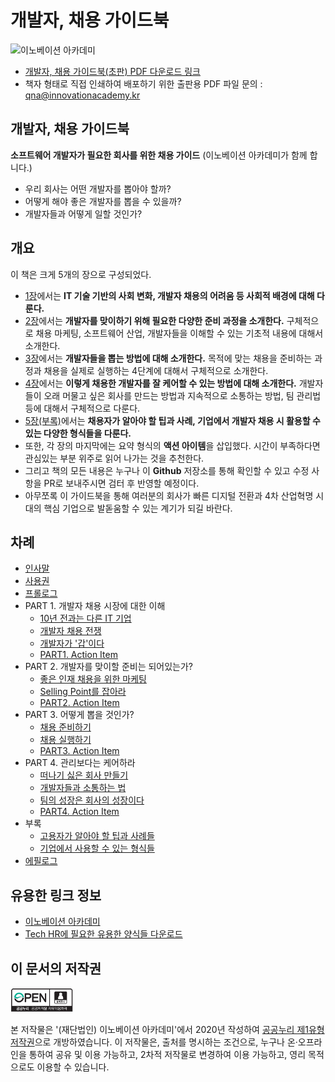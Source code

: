 # 개발자, 채용 가이드북

![&#xC774;&#xB178;&#xBCA0;&#xC774;&#xC158; &#xC544;&#xCE74;&#xB370;&#xBBF8;](https://innovationacademy.kr/static/media/img-about-logo-primary.88303c97.svg)

* [개발자, 채용 가이드북(초판) PDF 다운로드 링크](tech-hr-guide-1.0.pdf)
* 책자 형태로 직접 인쇄하여 배포하기 위한 출판용 PDF 파일 문의 : qna@innovationacademy.kr

## 개발자, 채용 가이드북

**소프트웨어 개발자가 필요한 회사를 위한 채용 가이드** \(이노베이션 아카데미가 함께 합니다.\)

* 우리 회사는 어떤 개발자를 뽑아야 할까?
* 어떻게 해야 좋은 개발자를 뽑을 수 있을까?
* 개발자들과 어떻게 일할 것인가?

## 개요

이 책은 크게 5개의 장으로 구성되었다.

* [1장](part1)에서는 **IT 기술 기반의 사회 변화, 개발자 채용의 어려움 등 사회적 배경에 대해 다룬다.**
* [2장](part2)에서는 **개발자를 맞이하기 위해 필요한 다양한 준비 과정을 소개한다.**
  구체적으로 채용 마케팅, 소프트웨어 산업, 개발자들을 이해할 수 있는 기초적 내용에 대해서 소개한다.
* [3장](part3)에서는 **개발자들을 뽑는 방법에 대해 소개한다.**
  목적에 맞는 채용을 준비하는 과정과 채용을 실제로 실행하는 4단계에 대해서 구체적으로 소개한다.
* [4장](part4)에서는 **이렇게 채용한 개발자를 잘 케어할 수 있는 방법에 대해 소개한다.**
  개발자들이 오래 머물고 싶은 회사를 만드는 방법과 지속적으로 소통하는 방법, 팀 관리법 등에 대해서 구체적으로 다룬다.
* [5장\(부록\)](part5)에서는 **채용자가 알아야 할 팁과 사례, 기업에서 개발자 채용 시 활용할 수 있는 다양한 형식들을 다룬다.**
* 또한, 각 장의 마지막에는 요약 형식의 **액션 아이템**을 삽입했다.
  시간이 부족하다면 관심있는 부분 위주로 읽어 나가는 것을 추천한다.
* 그리고 책의 모든 내용은 누구나 이 **Github** 저장소를 통해 확인할 수 있고 수정 사항을 PR로 보내주시면 검터 후 반영할 예정이다.
* 아무쪼록 이 가이드북을 통해 여러분의 회사가 빠른 디지털 전환과 4차 산업혁명 시대의 핵심 기업으로 발돋움할 수 있는 계기가 되길 바란다.

## 차례

* [인사말](greeting.md)
* [사용권](license.md)
* [프롤로그](prologue.md)
* PART 1. 개발자 채용 시장에 대한 이해
  * [10년 전과는 다른 IT 기업](part1/01-or.md)
  * [개발자 채용 전쟁](part1/02-or.md)
  * [개발자가 '갑'이다](part1/03-or.md)
  * [PART1. Action Item](part1/part1-action-item.md)
* PART 2. 개발자를 맞이할 준비는 되어있는가?
  * [좋은 인재 채용을 위한 마케팅](part2/01-or.md)
  * [Selling Point를 잡아라](part2/02-or.md)
  * [PART2. Action Item](part2/part2-action-item.md)
* PART 3. 어떻게 뽑을 것인가?
  * [채용 준비하기](part3/01-or.md)
  * [채용 실행하기](part3/02-or.md)
  * [PART3. Action Item](part3/part3-action-item.md)
* PART 4. 관리보다는 케어하라
  * [떠나기 싫은 회사 만들기](part4/01-or.md)
  * [개발자들과 소통하는 법](part4/02-or.md)
  * [팀의 성장은 회사의 성장이다](part4/03-or.md)
  * [PART4. Action Item](part4/part4-action-item.md)
* 부록
  * [고용자가 알아야 할 팁과 사례들](part5/01-or.md)
  * [기업에서 사용할 수 있는 형식들](part5/02-or.md)
* [에필로그](epilogue.md)

## 유용한 링크 정보

* [이노베이션 아카데미](https://innovationacademy.kr/)
* [Tech HR에 필요한 유용한 양식들 다운로드](https://github.com/innovationacademy-kr/tech-hr/tree/master/download)

## 이 문서의 저작권

<img src=".gitbook/assets/img_opentype01.jpg" width="100px"></img> 

본 저작물은 '(재단법인) 이노베이션 아카데미'에서 2020년 작성하여 [공공누리 제1유형 저작권](license.md)으로 개방하였습니다.
이 저작물은, 출처를 명시하는 조건으로, 누구나 온·오프라인을 통하여 공유 및 이용 가능하고, 2차적 저작물로 변경하여 이용 가능하고, 영리 목적으로도 이용할 수 있습니다.
